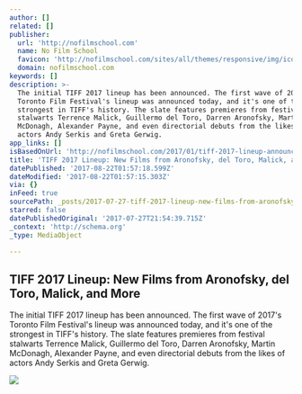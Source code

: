 ```yaml
---
author: []
related: []
publisher:
  url: 'http://nofilmschool.com'
  name: No Film School
  favicon: 'http://nofilmschool.com/sites/all/themes/responsive/img/icons/favicon.ico'
  domain: nofilmschool.com
keywords: []
description: >-
  The initial TIFF 2017 lineup has been announced. The first wave of 2017's
  Toronto Film Festival's lineup was announced today, and it's one of the
  strongest in TIFF's history. The slate features premieres from festival
  stalwarts Terrence Malick, Guillermo del Toro, Darren Aronofsky, Martin
  McDonagh, Alexander Payne, and even directorial debuts from the likes of
  actors Andy Serkis and Greta Gerwig.
app_links: []
isBasedOnUrl: 'http://nofilmschool.com/2017/01/tiff-2017-lineup-announcement'
title: 'TIFF 2017 Lineup: New Films from Aronofsky, del Toro, Malick, and More'
datePublished: '2017-08-22T01:57:18.599Z'
dateModified: '2017-08-22T01:57:15.303Z'
via: {}
inFeed: true
sourcePath: _posts/2017-07-27-tiff-2017-lineup-new-films-from-aronofsky-del-toro-malick.md
starred: false
datePublishedOriginal: '2017-07-27T21:54:39.715Z'
_context: 'http://schema.org'
_type: MediaObject

---
```

<article style=""><h1>TIFF 2017 Lineup: New Films from Aronofsky, del Toro, Malick, and More</h1><p>The initial TIFF 2017 lineup has been announced. The first wave of 2017's Toronto Film Festival's lineup was announced today, and it's one of the strongest in TIFF's history. The slate features premieres from festival stalwarts Terrence Malick, Guillermo del Toro, Darren Aronofsky, Martin McDonagh, Alexander Payne, and even directorial debuts from the likes of actors Andy Serkis and Greta Gerwig.</p><img src="http://nofilmschool.com/sites/default/files/styles/facebook/public/tiff_2017_thelma_lineup_0.jpg?itok=EmvH8Rtz" /></article>